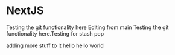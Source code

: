 # NextJS

Testing the git functionality here
Editing from main
Testing the git functionality here.Testing for stash pop

adding more stuff to it
hello hello world
